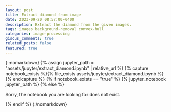 ```yaml
---
layout: post
title: Extract diamond from image
date: 2023-09-20 08:57:00-0400
description: Extract the diamond from the given images.
tags: images background-removal convex-hull
categories: image-processing
giscus_comments: true
related_posts: false
featured: true
---
```


{::nomarkdown}
{% assign jupyter_path = "assets/jupyter/extract_diamond.ipynb" | relative_url %}
{% capture notebook_exists %}{% file_exists assets/jupyter/extract_diamond.ipynb %}{% endcapture %}
{% if notebook_exists == "true" %}
    {% jupyter_notebook jupyter_path %}
{% else %}
    <p>Sorry, the notebook you are looking for does not exist.</p>
{% endif %}
{:/nomarkdown}
